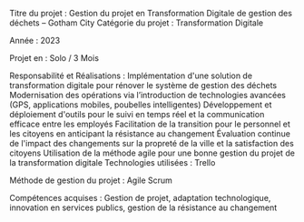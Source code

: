 Titre du projet : Gestion du projet en Transformation Digitale de gestion des déchets – Gotham City
Catégorie du projet : Transformation Digitale

Année : 2023

Projet en : Solo / 3 Mois

Responsabilité et Réalisations :
Implémentation d'une solution de transformation digitale pour rénover le système de gestion des déchets
Modernisation des opérations via l’introduction de technologies avancées (GPS, applications mobiles, poubelles intelligentes)
Développement et déploiement d'outils pour le suivi en temps réel et la communication efficace entre les employés
Facilitation de la transition pour le personnel et les citoyens en anticipant la résistance au changement
Évaluation continue de l'impact des changements sur la propreté de la ville et la satisfaction des citoyens
Utilisation de la méthode agile pour une bonne gestion du projet de la transformation digitale
Technologies utilisées : Trello

Méthode de gestion du projet : Agile Scrum

Compétences acquises : Gestion de projet, adaptation technologique, innovation en services publics, gestion de la résistance au changement
